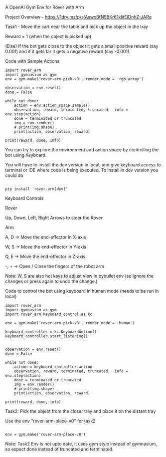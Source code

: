 A OpenAI Gym Env for Rover with Arm

Project Overview - https://1drv.ms/p/s!Aswo8fN5BKr61klitElDnhZ-JARq

Task1 - Move the cart near the table and pick up the object in the tray

Reward = 1 (when the object is picked up)

(Else) If the bot gets close to the object it gets a small positive reward (say 0.001) and if it gets far it gets a negative reward (say -0.001).


Code with Sample Actions
```
import rover_arm
import gymnasium as gym
env = gym.make('rover-arm-pick-v0', render_mode = 'rgb_array')

observation = env.reset()
done = False

while not done:
    action = env.action_space.sample()
    observation, reward, terminated, truncated,  info = env.step(action)
    done = terminated or truncated
    img = env.render()
    # print(img.shape)
    print(action, observation, reward)
    
print(reward, done, info)
```

You can try to explore the environment and action space by controlling the bot using Keyboard.

You will have to install the dev version in local, and give keyboard access to terminal or IDE where code is being executed. To install in dev version you could do

```

pip install 'rover-arm[dev]'

```


Keyboard Controls


Rover

Up, Down, Left, Right Arrows to steer the Rover.  


Arm

A, D -> Move the end-effector in X-axis

W, S -> Move the end-effector in Y-axis

Q, E -> Move the end-effector in Z-axis

-, + -> Open / Close the fingers of the robot arm

Note: W, S are also hot keys to adjust view in pybullet env (so ignore the changes or press again to undo the change.)


Code to control the bot using keyboard in human mode (needs to be run in local)


```
import rover_arm
import gymnasium as gym
import rover_arm.keyboard_control as kc

env = gym.make('rover-arm-pick-v0', render_mode = 'human')

keyboard_controller = kc.KeyboardAction()
keyboard_controller.start_listening()


observation = env.reset()
done = False

while not done:
    action = keyboard_controller.action
    observation, reward, terminated, truncated,  info = env.step(action)
    done = terminated or truncated
    img = env.render()
    # print(img.shape)
    print(action, observation, reward)
    
print(reward, done, info)
```


Task2: Pick the object from the closer tray and place it on the distant tray 

Use the env "rover-arm-place-v0" for task2

```

env = gym.make('rover-arm-place-v0')

```

Note: Task2 Env is not upto date, it uses gym style instead of gymnasium, so expect done instead of truncated and terminated.